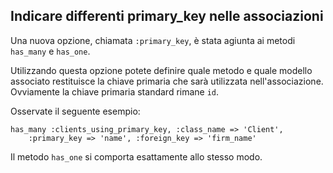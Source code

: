 ## Indicare differenti primary\_key nelle associazioni

Una nuova opzione, chiamata `:primary_key`, è stata agiunta ai metodi `has_many` e `has_one`.

Utilizzando questa opzione potete definire quale metodo e quale modello associato restituisce la chiave primaria che sarà utilizzata nell'associazione. Ovviamente la chiave primaria standard rimane `id`.

Osservate il seguente esempio:

	has_many :clients_using_primary_key, :class_name => 'Client',
		:primary_key => 'name', :foreign_key => 'firm_name'

Il metodo `has_one` si comporta esattamente allo stesso modo.